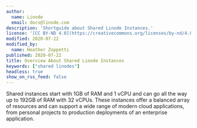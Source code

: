 ```yaml
---
author:
  name: Linode
  email: docs@linode.com
description: 'Shortguide about Shared Linode Instances.'
license: '[CC BY-ND 4.0](https://creativecommons.org/licenses/by-nd/4.0)'
modified: 2020-07-22
modified_by:
  name: Heather Zoppetti
published: 2020-07-22
title: Overview About Shared Linode Instances
keywords: ["shared linodes"]
headless: true
show_on_rss_feed: false
---
```


Shared instances start with 1GB of RAM and 1 vCPU and can go all the way up to 192GB of RAM with 32 vCPUs. These instances offer a balanced array of resources and can support a wide range of modern cloud applications, from personal projects to production deployments of an enterprise application.
